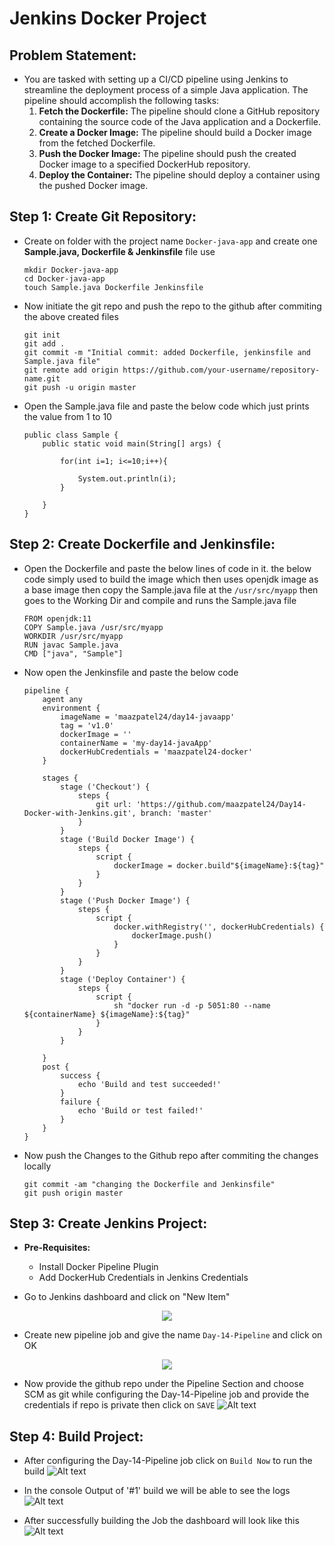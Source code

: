 Jenkins Docker Project
===========

## Problem Statement:
+ You are tasked with setting up a CI/CD pipeline using Jenkins to streamline the deployment process of a simple Java application. The pipeline should accomplish the following tasks:
    1. **Fetch the Dockerfile:** The pipeline should clone a GitHub repository containing the source code of the Java application and a Dockerfile.
    2. **Create a Docker Image:** The pipeline should build a Docker image from the fetched Dockerfile.
    3. **Push the Docker Image:** The pipeline should push the created Docker image to a specified DockerHub repository.
    4. **Deploy the Container:** The pipeline should deploy a container using the pushed Docker image.

## Step 1: Create Git Repository: 
+ Create on folder with the project name `Docker-java-app` and create one **Sample.java, Dockerfile & Jenkinsfile** file use
    ```
    mkdir Docker-java-app
    cd Docker-java-app
    touch Sample.java Dockerfile Jenkinsfile
    ```

+ Now initiate the git repo and push the repo to the github after commiting the above created files
    ```
    git init
    git add .
    git commit -m "Initial commit: added Dockerfile, jenkinsfile and Sample.java file"
    git remote add origin https://github.com/your-username/repository-name.git
    git push -u origin master
    ```
+ Open the Sample.java file and paste the below code which just prints the value from 1 to 10
    ```
    public class Sample {
        public static void main(String[] args) {

            for(int i=1; i<=10;i++){

                System.out.println(i);
            }

        }
    }
    ```

## Step 2: Create Dockerfile and Jenkinsfile: 
+ Open the Dockerfile and paste the below lines of code in it. the below code simply used to build the image which then uses openjdk image as a base image then copy the Sample.java file at the `/usr/src/myapp` then goes to the Working Dir and compile and runs the Sample.java file 
    ```
    FROM openjdk:11
    COPY Sample.java /usr/src/myapp
    WORKDIR /usr/src/myapp
    RUN javac Sample.java
    CMD ["java", "Sample"]
    ```

+ Now open the Jenkinsfile and paste the below code
    ```
    pipeline {
        agent any
        environment {
            imageName = 'maazpatel24/day14-javaapp'
            tag = 'v1.0'
            dockerImage = ''
            containerName = 'my-day14-javaApp'
            dockerHubCredentials = 'maazpatel24-docker'
        }

        stages {
            stage ('Checkout') {
                steps {
                    git url: 'https://github.com/maazpatel24/Day14-Docker-with-Jenkins.git', branch: 'master'
                }
            }
            stage ('Build Docker Image') {
                steps {
                    script {
                        dockerImage = docker.build"${imageName}:${tag}"
                    }
                }
            }
            stage ('Push Docker Image') {
                steps {
                    script {
                        docker.withRegistry('', dockerHubCredentials) {
                            dockerImage.push()
                        }
                    }
                }
            }
            stage ('Deploy Container') {
                steps {
                    script {
                        sh "docker run -d -p 5051:80 --name ${containerName} ${imageName}:${tag}"
                    }
                }
            }

        }
        post {
            success {
                echo 'Build and test succeeded!'
            }
            failure {
                echo 'Build or test failed!'
            }
        }
    }
    ```

+ Now push the Changes to the Github repo after commiting the changes locally
    ```
    git commit -am "changing the Dockerfile and Jenkinsfile"
    git push origin master
    ```

## Step 3: Create Jenkins Project:
+ **Pre-Requisites:**
    - Install Docker Pipeline Plugin
    - Add DockerHub Credentials in Jenkins Credentials

+ Go to Jenkins dashboard and click on "New Item" <br>
<p align="center"><img src="imgs/image-3.png"><p>

+ Create new pipeline job and give the name `Day-14-Pipeline` and click on OK
<p align="center"><img src="imgs/image-1.png"><p>

+ Now provide the github repo under the Pipeline Section and choose SCM as git while configuring the Day-14-Pipeline job and provide the credentials if repo is private then click on `SAVE`
![Alt text](imgs/image-2.png)

## Step 4: Build Project:
+ After configuring the Day-14-Pipeline job click on `Build Now` to run the build
![Alt text](imgs/image-4.png)

+ In the console Output of '#1' build we will be able to see the logs
![Alt text](imgs/image-5.png)

+ After successfully building the Job the dashboard will look like this
![Alt text](imgs/image-6.png)